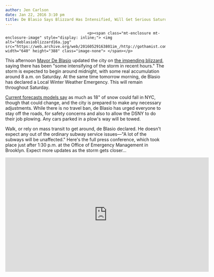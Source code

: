```yaml
---
author: Jen Carlson
date: Jan 22, 2016 3:10 pm
title: De Blasio Says Blizzard Has Intensified, Will Get Serious Saturday Morning
---
```


	
										<p><span class="mt-enclosure mt-enclosure-image" style="display: inline;"> <img alt="deblasioblizzard16a.jpg" src="https://web.archive.org/web/20160529163801im_/http://gothamist.com/attachments/arts_jen/deblasioblizzard16a.jpg" width="640" height="388" class="image-none"> </span></p>

<p>This afternoon <a href="https://web.archive.org/web/20160529163801/http://gothamist.com/tags/mayordeblasio">Mayor De Blasio</a> updated the city on <a href="gothamist.com/tags/blizzard2016">the impending blizzard</a>, saying there has been &quot;some intensifying of the storm in recent hours.&quot; The storm is expected to begin around midnight, with some real accumulation around 8 a.m. on Saturday. At the same time tomorrow morning, de Blasio has declared a Local Winter Weather Emergency. This will remain throughout Saturday.</p>

<p><a href="https://web.archive.org/web/20160529163801/https://twitter.com/EricHolthaus/status/690610435058302976">Current forecasts models say</a> as much as 18&quot; of snow could fall in NYC, though that could change, and the city is prepared to make any necessary adjustments. While there is no travel ban, de Blasio has urged everyone to stay off the roads, for safety concerns and also to allow the DSNY to do their job plowing. Any cars parked in a plow&apos;s way will be towed.</p>

<p>Walk, or rely on mass transit to get around, de Blasio declared. He doesn&apos;t expect any out of the ordinary subway service issues&#x2014;&quot;A lot of the subways will be unaffected.&quot; Here&apos;s the full press conference, which took place just after 1:30 p.m. at the Office of Emergency Management in Brooklyn. Expect more updates as the storm gets closer...</p>

<p><iframe width="640" height="360" src="https://web.archive.org/web/20160529163801if_/https://www.youtube.com/embed/jpikxWD_Y0c" frameborder="0" allowfullscreen></iframe></p>					
										
									
				